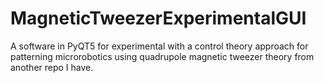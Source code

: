 # MagneticTweezerExperimentalGUI
A software in PyQT5 for experimental with a control theory approach for patterning microrobotics using quadrupole magnetic tweezer theory from another repo I have. 
